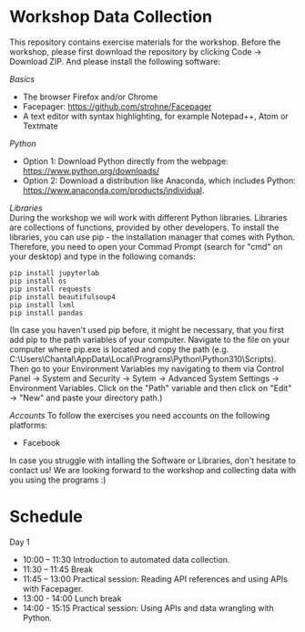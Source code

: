 # Workshop Data Collection

This repository contains exercise materials for the workshop. Before the workshop, please first download the repository by clicking Code -> Download ZIP. And please install the following software:

*Basics*  
- The browser Firefox and/or Chrome
- Facepager: https://github.com/strohne/Facepager
- A text editor with syntax highlighting, for example Notepad++, Atom or Textmate

*Python*  
- Option 1: Download Python directly from the webpage: https://www.python.org/downloads/ 
- Option 2: Download a distribution like Anaconda, which includes Python: https://www.anaconda.com/products/individual. 

*Libraries*  
During the workshop we will work with different Python libraries. Libraries are collections of functions, provided by other developers. 
To install the libraries, you can use pip - the installation manager that comes with Python. 
Therefore, you need to open your Commad Prompt (search for "cmd" on your desktop) and type in the following comands: 

```
pip install jupyterlab 
pip install os 
pip install requests 
pip install beautifulsoup4
pip install lxml
pip install pandas
```

(In case you haven't used pip before, it might be necessary, that you first add pip to the path variables of your computer. Navigate to the file on your computer where pip.exe is located and copy the path (e.g. C:\Users\Chantal\AppData\Local\Programs\Python\Python310\Scripts). Then go to your Environment Variables my navigating to them via Control Panel -> System and Security -> Sytem -> Advanced System Settings -> Environment Variables. Click on the "Path" variable and then click on "Edit" -> "New" and paste your directory path.) 
         
*Accounts* 
To follow the exercises you need accounts on the following platforms:
- Facebook

In case you struggle with intalling the Software or Libraries, don't hesitate to contact us! We are looking forward to the workshop and collecting data with you using the programs :)  

# Schedule

Day 1
- 10:00 – 11:30 Introduction to automated data collection.
- 11:30 – 11:45 Break
- 11:45 – 13:00 Practical session: Reading API references and using APIs with Facepager. 
- 13:00 - 14:00 Lunch break
- 14:00 - 15:15 Practical session: Using APIs and data wrangling with Python.
